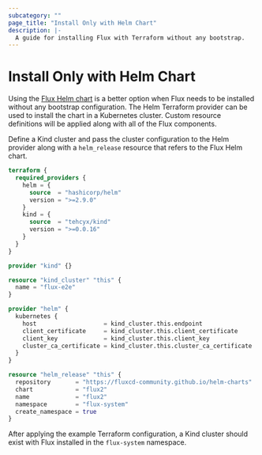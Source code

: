 ```yaml
---
subcategory: ""
page_title: "Install Only with Helm Chart"
description: |-
  A guide for installing Flux with Terraform without any bootstrap.
---
```


# Install Only with Helm Chart

Using the [Flux Helm chart](https://github.com/fluxcd-community/helm-charts/tree/main/charts/flux2) is a better option when Flux needs to be installed without any bootstrap configuration.
The Helm Terraform provider can be used to install the chart in a Kubernetes cluster. Custom resource definitions will be applied along with all of the Flux components.

Define a Kind cluster and pass the cluster configuration to the Helm provider along with a `helm_release` resource that refers to the Flux Helm chart.

```terraform
terraform {
  required_providers {
    helm = {
      source  = "hashicorp/helm"
      version = ">=2.9.0"
    }
    kind = {
      source  = "tehcyx/kind"
      version = ">=0.0.16"
    }
  }
}

provider "kind" {}

resource "kind_cluster" "this" {
  name = "flux-e2e"
}

provider "helm" {
  kubernetes {
    host                   = kind_cluster.this.endpoint
    client_certificate     = kind_cluster.this.client_certificate
    client_key             = kind_cluster.this.client_key
    cluster_ca_certificate = kind_cluster.this.cluster_ca_certificate
  }
}

resource "helm_release" "this" {
  repository       = "https://fluxcd-community.github.io/helm-charts"
  chart            = "flux2"
  name             = "flux2"
  namespace        = "flux-system"
  create_namespace = true
}
```

After applying the example Terraform configuration, a Kind cluster should exist with Flux installed in the `flux-system` namespace.
